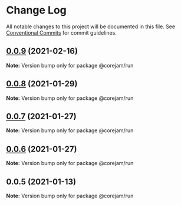 # Change Log

All notable changes to this project will be documented in this file.
See [Conventional Commits](https://conventionalcommits.org) for commit guidelines.

## [0.0.9](https://github.com/corejam/corejam/compare/@corejam/run@0.0.8...@corejam/run@0.0.9) (2021-02-16)

**Note:** Version bump only for package @corejam/run





## [0.0.8](https://github.com/corejam/corejam/compare/@corejam/run@0.0.7...@corejam/run@0.0.8) (2021-01-29)

**Note:** Version bump only for package @corejam/run





## [0.0.7](https://github.com/corejam/corejam/compare/@corejam/run@0.0.6...@corejam/run@0.0.7) (2021-01-27)

**Note:** Version bump only for package @corejam/run





## [0.0.6](https://github.com/corejam/corejam/compare/@corejam/run@0.0.5...@corejam/run@0.0.6) (2021-01-27)

**Note:** Version bump only for package @corejam/run





## 0.0.5 (2021-01-13)

**Note:** Version bump only for package @corejam/run
